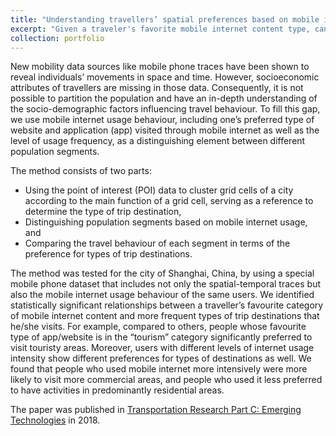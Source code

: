 ```yaml
---
title: "Understanding travellers’ spatial preferences based on mobile internet usage data"
excerpt: "Given a traveler's favorite mobile internet content type, can we make a better guess on which type of places this traveler would visit? In this study, we used a special mobile phone dataset that includes not only the spatial-temporal traces but also the mobile internet usage behavior of the same users to identify the statistical relationships between one's spatial preferences and mobile internet usage. [[link](https://www.sciencedirect.com/science/article/pii/S0968090X18303346)]<br/><br/><img src='/images/mobileinternet.png' width='400'/>"
collection: portfolio
---
```


New mobility data sources like mobile phone traces have been shown to reveal individuals’ movements in space and time. However, socioeconomic attributes of travellers are missing in those data. Consequently, it is not possible to partition the population and have an in-depth understanding of the socio-demographic factors influencing travel behaviour. To fill this gap, we use mobile internet usage behaviour, including one’s preferred type of website and application (app) visited through mobile internet as well as the level of usage frequency, as a distinguishing element between different population segments.

The method consists of two parts:
* Using the point of interest (POI) data to cluster grid cells of a city according to the main function of a grid cell, serving as a reference to determine the type of trip destination,
* Distinguishing population segments based on mobile internet usage, and
* Comparing the travel behaviour of each segment in terms of the preference for types of trip destinations. 

The method was tested for the city of Shanghai, China, by using a special mobile phone dataset that includes not only the spatial-temporal traces but also the mobile internet usage behaviour of the same users. We identified statistically significant relationships between a traveller’s favourite category of mobile internet content and more frequent types of trip destinations that he/she visits. For example, compared to others, people whose favourite type of app/website is in the “tourism” category significantly preferred to visit touristy areas. Moreover, users with different levels of internet usage intensity show different preferences for types of destinations as well. We found that people who used mobile internet more intensively were more likely to visit more commercial areas, and people who used it less preferred to have activities in predominantly residential areas.

The paper was published in [Transportation Research Part C: Emerging Technologies](https://www.sciencedirect.com/science/article/pii/S0968090X18303346) in 2018.